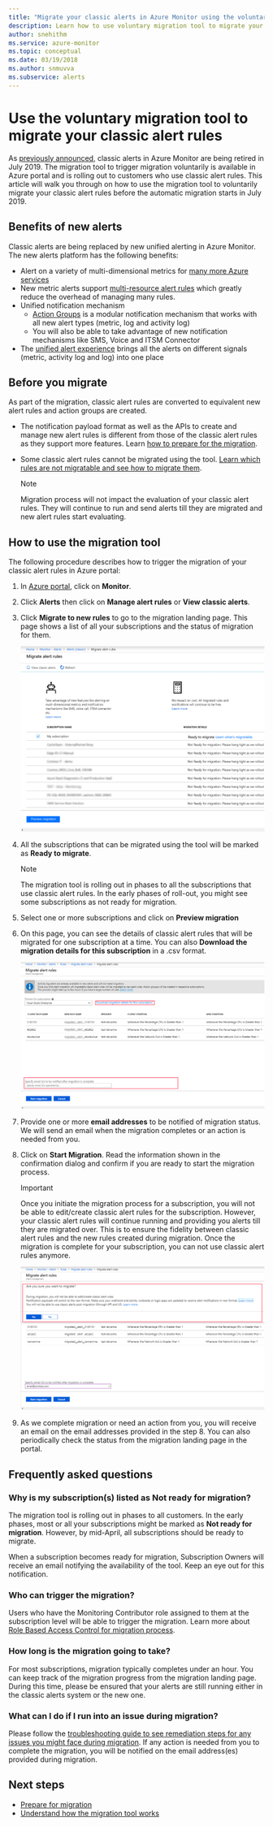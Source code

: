 ```yaml
---
title: "Migrate your classic alerts in Azure Monitor using the voluntary migration tool"
description: Learn how to use voluntary migration tool to migrate your classic alert rules.
author: snehithm
ms.service: azure-monitor
ms.topic: conceptual
ms.date: 03/19/2018
ms.author: snmuvva
ms.subservice: alerts
---
```

# Use the voluntary migration tool to migrate your classic alert rules

As [previously announced](monitoring-classic-retirement.md), classic alerts in Azure Monitor are being retired in July 2019. The migration tool to trigger migration voluntarily is available in Azure portal and is rolling out to customers who use classic alert rules. This article will walk you through on how to use the migration tool to voluntarily migrate your classic alert rules before the automatic migration starts in July 2019.

## Benefits of new alerts

Classic alerts are being replaced by new unified alerting in Azure Monitor. The new alerts platform has the following benefits:

- Alert on a variety of multi-dimensional metrics for [many more Azure services](alerts-metric-near-real-time.md#metrics-and-dimensions-supported)
- New metric alerts support [multi-resource alert rules](alerts-metric-overview.md#monitoring-at-scale-using-metric-alerts-in-azure-monitor) which greatly reduce the overhead of managing many rules.
- Unified notification mechanism
  - [Action Groups](action-groups.md) is a modular notification mechanism that works with all new alert types (metric, log and activity log)
  - You will also be able to take advantage of new notification mechanisms like SMS, Voice and ITSM Connector
- The [unified alert experience](alerts-overview.md) brings all the alerts on different signals (metric, activity log and log) into one place

## Before you migrate

As part of the migration, classic alert rules are converted to equivalent new alert rules and action groups are created.

- The notification payload format as well as the APIs to create and manage new alert rules is different from those of the classic alert rules as they support more features. Learn [how to prepare for the migration](alerts-prepare-migration.md).

- Some classic alert rules cannot be migrated using the tool. [Learn which rules are not migratable and see how to migrate them](alerts-understand-migration.md#which-classic-alert-rules-can-be-migrated).

    > [!NOTE]
    > Migration process will not impact the evaluation of your classic alert rules. They will continue to run and send alerts till they are migrated and new alert rules start evaluating.


## How to use the migration tool

The following procedure describes how to trigger the migration of your classic alert rules in Azure portal:

1. In [Azure portal](https://portal.azure.com), click on **Monitor**.

2. Click **Alerts** then click on **Manage alert rules** or **View classic alerts**.

3. Click **Migrate to new rules** to go to the migration landing page. This page shows a list of all your subscriptions and the status of migration for them.

    ![migration-landing](media/alerts-migration/migration-landing.png "Migrate rules")

4. All the subscriptions that can be migrated using the tool will be marked as **Ready to migrate**.

    > [!NOTE]
    > The migration tool is rolling out in phases to all the subscriptions that use classic alert rules. In the early phases of roll-out, you might see some subscriptions as not ready for migration.

5. Select one or more subscriptions and click on **Preview migration**

6. On this page, you can see the details of classic alert rules that will be migrated for one subscription at a time. You can also **Download the migration details for this subscription** in a .csv format.

    ![migration-preview](media/alerts-migration/migration-preview.png "Preview migration")

7. Provide one or more **email addresses** to be notified of migration status. We will send an email when the migration completes or an action is needed from you.

8. Click on **Start Migration**. Read the information shown in the confirmation dialog and confirm if you are ready to start the migration process.

    >[!IMPORTANT]
    > Once you initiate the migration process for a subscription, you will not be able to edit/create classic alert rules for the subscription. However, your classic alert rules will continue running and providing you alerts till they are migrated over. This is to ensure the fidelity between classic alert rules and the new rules created during migration. Once the migration is complete for your subscription, you can not use classic alert rules anymore.

    ![migration-confirm](media/alerts-migration/migration-confirm.png "Confirm start migration")

9. As we complete migration or need an action from you, you will receive an email on the email addresses provided in the step 8. You can also periodically check the status from the migration landing page in the portal.

## Frequently asked questions

### **Why is my subscription(s) listed as Not ready for migration?**

The migration tool is rolling out in phases to all customers. In the early phases, most or all your subscriptions might be marked as **Not ready for migration**. However, by mid-April, all subscriptions should be ready to migrate.

When a subscription becomes ready for migration, Subscription Owners will receive an email notifying the availability of the tool. Keep an eye out for this notification.

### **Who can trigger the migration?**

Users who have the Monitoring Contributor role assigned to them at the subscription level will be able to trigger the migration. Learn more about [Role Based Access Control for migration process](alerts-understand-migration.md#who-can-trigger-the-migration).

### **How long is the migration going to take?**

For most subscriptions, migration typically completes under an hour. You can keep track of the migration progress from the migration landing page.  During this time, please be ensured that your alerts are still running either in the classic alerts system or the new one.

### **What can I do if I run into an issue during migration?**

Please follow the [troubleshooting guide to see remediation steps for any issues you might face during migration](alerts-understand-migration.md#common-issues-and-remediations). If any action is needed from you to complete the migration, you will be notified on the email address(es) provided during migration.

## Next steps

- [Prepare for migration](alerts-prepare-migration.md)
- [Understand how the migration tool works](alerts-understand-migration.md)
